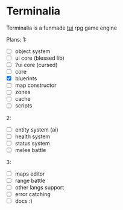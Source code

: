 # Terminalia
Terminalia is a funmade [tui](https://en.wikipedia.org/wiki/Text-based_user_interface) rpg game engine

Plans:
1:
- [ ] object system
- [ ] ui core (blessed lib)
- [ ] ?ui core (cursed)
- [ ] core
- [x] bluerints
- [ ] map constructor
- [ ] zones
- [ ] cache
- [ ] scripts

2:
- [ ] entity system (ai)
- [ ] health system
- [ ] status system
- [ ] melee battle

3:
- [ ] maps editor
- [ ] range battle
- [ ] other langs support
- [ ] error catching
- [ ] docs :)
